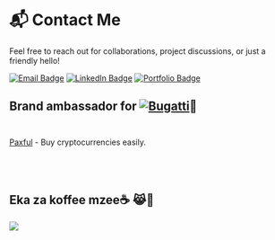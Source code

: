 # 📬 Contact Me

Feel free to reach out for collaborations, project discussions, or just a friendly hello!

[![Email Badge](https://img.shields.io/badge/Email-D14836?style=for-the-badge&logo=gmail&logoColor=white)](mailto:https://bit.ly/cxIys)
[![LinkedIn Badge](https://img.shields.io/badge/LinkedIn-blue?style=for-the-badge&logo=linkedin&logoColor=white)]([https://linkedin.com/in/dean](https://www.linkedin.com/public-profile/settings?lipi=urn%3Ali%3Apage%3Ad_flagship3_profile_self_edit_contact-info%3BxoIWzQErQPCvNlC1U5aYdw%3D%3D))
[![Portfolio Badge](https://img.shields.io/badge/Portfolio-3CB371?style=for-the-badge&logo=google-chrome&logoColor=white)](https://bit.ly/bixly)
## Brand ambassador for [![Bugatti](https://aleen42.github.io/badges/src/bugatti.svg)](https://bugatti.com)🌚<br><br>

[Paxful](https://paxful.com/register?r=KmdA11VGrdV) - Buy cryptocurrencies easily.<br><br><br><br>
## Eka za koffee mzee☕ 😹🗿
[![](https://img.shields.io/badge/Buy_Me_A_Coffee-FFDD00?style=for-the-badge&logo=buy-me-a-coffee&logoColor=black)](https://buymeacoffee.com/adityankaran)

<!---savvydarknight/savvydarknight is a ✨ special ✨ repository because its `README.md` (this file) appears on your GitHub profile.You can click the Preview link to take a look at your changes.--->
